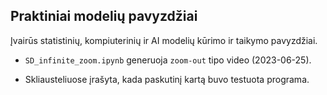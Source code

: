 ## Praktiniai modelių pavyzdžiai

Įvairūs statistinių, kompiuterinių ir AI modelių kūrimo ir taikymo pavyzdžiai.

* `SD_infinite_zoom.ipynb` generuoja `zoom-out` tipo video (2023-06-25).

* Skliausteliuose įrašyta, kada paskutinį kartą buvo testuota programa.